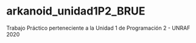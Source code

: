 # arkanoid_unidad1P2_BRUE
Trabajo Práctico perteneciente a la Unidad 1 de Programación 2 - UNRAF 2020
